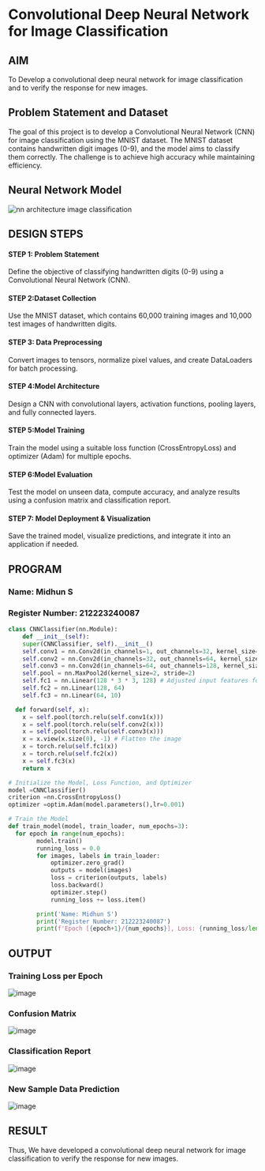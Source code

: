 # Convolutional Deep Neural Network for Image Classification

## AIM

To Develop a convolutional deep neural network for image classification and to verify the response for new images.

## Problem Statement and Dataset

The goal of this project is to develop a Convolutional Neural Network (CNN) for image classification using the MNIST dataset. The MNIST dataset contains handwritten digit images (0-9), and the model aims to classify them correctly. The challenge is to achieve high accuracy while maintaining efficiency.

## Neural Network Model
![nn architecture image classification](https://github.com/user-attachments/assets/e71e78c4-bae9-4140-8993-74dcfccf849c)


## DESIGN STEPS

#### STEP 1: Problem Statement
Define the objective of classifying handwritten digits (0-9) using a Convolutional Neural Network (CNN).

#### STEP 2:Dataset Collection
Use the MNIST dataset, which contains 60,000 training images and 10,000 test images of handwritten digits.

#### STEP 3: Data Preprocessing
Convert images to tensors, normalize pixel values, and create DataLoaders for batch processing.

#### STEP 4:Model Architecture
Design a CNN with convolutional layers, activation functions, pooling layers, and fully connected layers.

#### STEP 5:Model Training
Train the model using a suitable loss function (CrossEntropyLoss) and optimizer (Adam) for multiple epochs.

#### STEP 6:Model Evaluation
Test the model on unseen data, compute accuracy, and analyze results using a confusion matrix and classification report.

#### STEP 7: Model Deployment & Visualization
Save the trained model, visualize predictions, and integrate it into an application if needed.

## PROGRAM

### Name: Midhun S
### Register Number: 212223240087
```python
class CNNClassifier(nn.Module):
    def __init__(self):
    super(CNNClassifier, self).__init__()
    self.conv1 = nn.Conv2d(in_channels=1, out_channels=32, kernel_size=3, padding=1)
    self.conv2 = nn.Conv2d(in_channels=32, out_channels=64, kernel_size=3, padding=1)
    self.conv3 = nn.Conv2d(in_channels=64, out_channels=128, kernel_size=3, padding=1)
    self.pool = nn.MaxPool2d(kernel_size=2, stride=2)
    self.fc1 = nn.Linear(128 * 3 * 3, 128) # Adjusted input features for fc1
    self.fc2 = nn.Linear(128, 64)
    self.fc3 = nn.Linear(64, 10)

  def forward(self, x):
    x = self.pool(torch.relu(self.conv1(x)))
    x = self.pool(torch.relu(self.conv2(x)))
    x = self.pool(torch.relu(self.conv3(x)))
    x = x.view(x.size(0), -1) # Flatten the image
    x = torch.relu(self.fc1(x))
    x = torch.relu(self.fc2(x))
    x = self.fc3(x)
    return x

```

```python
# Initialize the Model, Loss Function, and Optimizer
model =CNNClassifier()
criterion =nn.CrossEntropyLoss()
optimizer =optim.Adam(model.parameters(),lr=0.001)

```

```python
# Train the Model
def train_model(model, train_loader, num_epochs=3):
  for epoch in range(num_epochs):
        model.train()
        running_loss = 0.0
        for images, labels in train_loader:
            optimizer.zero_grad()
            outputs = model(images)
            loss = criterion(outputs, labels)
            loss.backward()
            optimizer.step()
            running_loss += loss.item()

        print('Name: Midhun S')
        print('Register Number: 212223240087')
        print(f'Epoch [{epoch+1}/{num_epochs}], Loss: {running_loss/len(train_loader):.4f}')
```

## OUTPUT

### Training Loss per Epoch

![image](https://github.com/user-attachments/assets/6b3a1a82-5c42-42d0-b1d7-baf7ae8b56aa)



### Confusion Matrix

![image](https://github.com/user-attachments/assets/e810a7f7-4a3e-4597-9da8-9fa251bade45)




### Classification Report

![image](https://github.com/user-attachments/assets/6bddd442-71c6-4844-abde-95c472c15d6a)




### New Sample Data Prediction

![image](https://github.com/user-attachments/assets/5615aad8-76ad-4409-a883-58e622be3d13)



## RESULT
Thus, We have developed a convolutional deep neural network for image classification to verify the response for new images.
